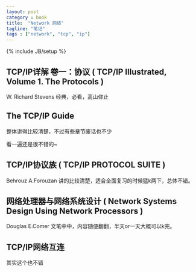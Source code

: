 ```yaml
---
layout: post
category : book
title:  "Network 网络"
tagline: "笔记"
tags : ["network", "tcp", "ip"] 
---
```

{% include JB/setup %}
 

## TCP/IP详解 卷一：协议 ( TCP/IP Illustrated, Volume 1. The Protocols )
W. Richard Stevens
经典，必看，高山仰止

## The TCP/IP Guide

整体讲得比较清楚，不过有些章节废话也不少

看一遍还是很不错的~

## TCP/IP协议族 ( TCP/IP PROTOCOL SUITE )
Behrouz A.Forouzan
讲的比较清楚，适合全面复习的时候猛k两下，总体不错。

## 网络处理器与网络系统设计 ( Network Systems Design Using Network Processors )
Douglas E.Comer
文笔中中，内容随便翻翻，半天or一天大概可以k完。

## TCP/IP网络互连
其实这个也不错
